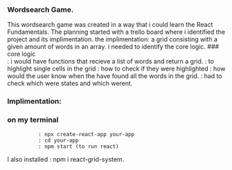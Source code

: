 ### Wordsearch Game.

This wordsearch game was created in a way that i could learn the React Fundamentals.
The planning started with a trello board where i identified the project and its implimentation.
the implimentation:
    a grid consisting with a given amount of words in an array.
    i needed to identify the core logic.
        ### core logic  
        : i would have functions that recieve a list of words and return a grid.
            : to highlight single cells in the grid
            : how to check if they were highlighted
            : how would the user know when the have found all the words in the grid.
            : had to check which were states and which werent.
            
### Implimentation:
### on my terminal
              : npx create-react-app your-app
              : cd your-app
              : npm start (to run react)
I also installed : npm i react-grid-system.              
